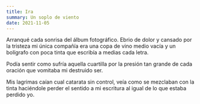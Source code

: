 ```yaml
---
title: Ira
summary: Un soplo de viento
date: 2021-11-05
---
```


Arranqué cada sonrisa del álbum fotográfico. Ebrio de dolor y cansado por la tristeza mi única compañía era una copa de vino medio vacía y un bolígrafo con poca tinta  que escribía a medias cada letra.

Podía sentir como sufría aquella cuartilla por la presión tan grande de cada oración que  vomitaba mi destruido ser. 

Mis lagrimas caían  cual catarata sin control, veía como se
mezclaban con la tinta haciéndole perder el sentido a mi escritura al igual de lo que estaba  perdido yo.